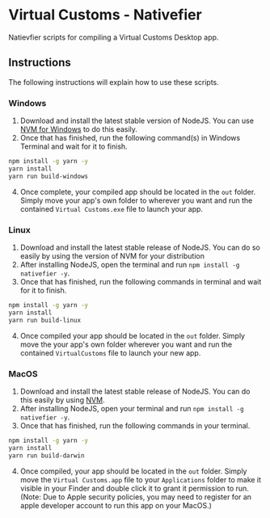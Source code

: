 # Virtual Customs - Nativefier
Natievfier scripts for compiling a Virtual Customs Desktop app.

## Instructions
The following instructions will explain how to use these scripts.

### Windows

1. Download and install the latest stable version of NodeJS. You can use [NVM for Windows][NVM_WINDOWS] to do this easily.
2. Once that has finished, run the following command(s) in Windows Terminal and wait for it to finish.
 ```sh
 npm install -g yarn -y
 yarn install
 yarn run build-windows
 ```
4. Once complete, your compiled app should be located in the `out` folder. Simply move your app's own folder to wherever you want and run the contained `Virtual Customs.exe` file to launch your app.

### Linux

1. Download and install the latest stable release of NodeJS. You can do so easily by using the version of NVM for your distribution
2. After installing NodeJS, open the terminal and run `npm install -g nativefier -y`.
3. Once that has finished, run the following commands in terminal and wait for it to finish.
 ```sh
 npm install -g yarn -y
 yarn install
 yarn run build-linux
 ```
4. Once compiled your app should be located in the `out` folder. Simply move the your app's own folder wherever you want and run the contained `VirtualCustoms` file to launch your new app.

### MacOS

1. Download and install the latest stable release of NodeJS. You can do this easily by using [NVM][NVM_HOMEBREW].
2. After installing NodeJS, open your terminal and run `npm install -g nativefier -y`.
3. Once that has finished, run the following commands in your terminal.
 ```sh
 npm install -g yarn -y
 yarn install
 yarn run build-darwin
 ```
4. Once compiled, your app should be located in the `out` folder. Simply move the `Virtual Customs.app` file to your `Applications` folder to make it visible in your Finder and double click it to grant it permission to run. (Note: Due to Apple security policies, you may need to register for an apple developer account to run this app on your MacOS.)

[NVM_WINDOWS]: https://github.com/coreybutler/nvm-windows

[NVM_HOMEBREW]: https://collabnix.com/how-to-install-and-configure-nvm-on-mac-os/
